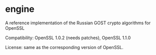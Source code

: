 # engine
A reference implementation of the Russian GOST crypto algorithms for OpenSSL

Compatibility: OpenSSL 1.0.2 (needs patches), OpenSSL 1.1.0

License: same as the corresponding version of OpenSSL.
